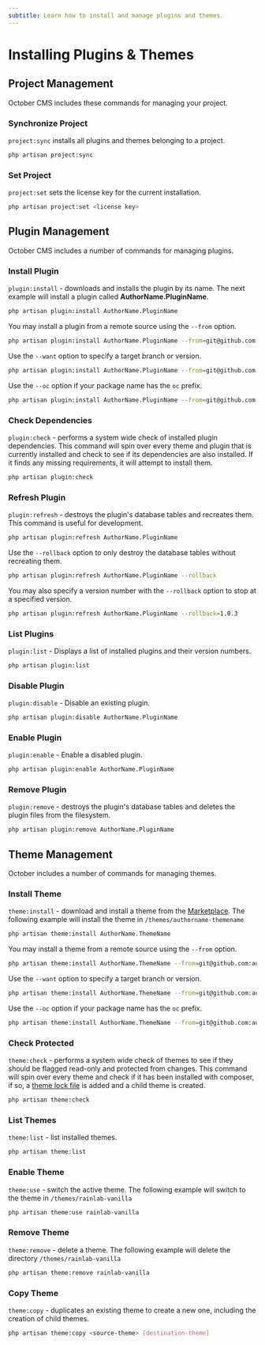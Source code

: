 ```yaml
---
subtitle: Learn how to install and manage plugins and themes.
---
```

# Installing Plugins & Themes

## Project Management

October CMS includes these commands for managing your project.

### Synchronize Project

`project:sync` installs all plugins and themes belonging to a project.

```bash
php artisan project:sync
```

<a id="oc-set-project"></a>
### Set Project

`project:set` sets the license key for the current installation.

```bash
php artisan project:set <license key>
```

## Plugin Management

October CMS includes a number of commands for managing plugins.

### Install Plugin

`plugin:install` - downloads and installs the plugin by its name. The next example will install a plugin called **AuthorName.PluginName**.

```bash
php artisan plugin:install AuthorName.PluginName
```

You may install a plugin from a remote source using the `--from` option.

```bash
php artisan plugin:install AuthorName.PluginName --from=git@github.com:authorname/pluginname-plugin.git
```

Use the `--want` option to specify a target branch or version.

```bash
php artisan plugin:install AuthorName.PluginName --from=git@github.com:authorname/pluginname-plugin.git --want=dev-develop
```

Use the `--oc` option if your package name has the `oc` prefix.

```bash
php artisan plugin:install AuthorName.PluginName --from=git@github.com:authorname/pluginname-plugin.git --oc
```

### Check Dependencies

`plugin:check` - performs a system wide check of installed plugin dependencies. This command will spin over every theme and plugin that is currently installed and check to see if its dependencies are also installed. If it finds any missing requirements, it will attempt to install them.

```bash
php artisan plugin:check
```

### Refresh Plugin

`plugin:refresh` - destroys the plugin's database tables and recreates them. This command is useful for development.

```bash
php artisan plugin:refresh AuthorName.PluginName
```

Use the `--rollback` option to only destroy the database tables without recreating them.

```bash
php artisan plugin:refresh AuthorName.PluginName --rollback
```

You may also specify a version number with the `--rollback` option to stop at a specified version.

```bash
php artisan plugin:refresh AuthorName.PluginName --rollback=1.0.3
```

### List Plugins

`plugin:list` - Displays a list of installed plugins and their version numbers.

```bash
php artisan plugin:list
```

### Disable Plugin

`plugin:disable` - Disable an existing plugin.

```bash
php artisan plugin:disable AuthorName.PluginName
```

### Enable Plugin

`plugin:enable` - Enable a disabled plugin.

```bash
php artisan plugin:enable AuthorName.PluginName
```

### Remove Plugin

`plugin:remove` - destroys the plugin's database tables and deletes the plugin files from the filesystem.

```bash
php artisan plugin:remove AuthorName.PluginName
```

## Theme Management

October includes a number of commands for managing themes.

### Install Theme

`theme:install` - download and install a theme from the [Marketplace](https://octobercms.com/themes/). The following example will install the theme in `/themes/authorname-themename`

```bash
php artisan theme:install AuthorName.ThemeName
```

You may install a theme from a remote source using the `--from` option.

```bash
php artisan theme:install AuthorName.ThemeName --from=git@github.com:authorname/themename-theme.git
```

Use the `--want` option to specify a target branch or version.

```bash
php artisan theme:install AuthorName.ThemeName --from=git@github.com:authorname/themename-theme.git --want=dev-develop
```

Use the `--oc` option if your package name has the `oc` prefix.

```bash
php artisan theme:install AuthorName.ThemeName --from=git@github.com:authorname/oc-themename-theme.git --oc
```

### Check Protected

`theme:check` - performs a system wide check of themes to see if they should be flagged read-only and protected from changes. This command will spin over every theme and check if it has been installed with composer, if so, a [theme lock file](../cms/themes/child-themes.md) is added and a child theme is created.

```bash
php artisan theme:check
```

### List Themes

`theme:list` - list installed themes.

```bash
php artisan theme:list
```

### Enable Theme

`theme:use` - switch the active theme. The following example will switch to the theme in `/themes/rainlab-vanilla`

```bash
php artisan theme:use rainlab-vanilla
```

### Remove Theme

`theme:remove` - delete a theme. The following example will delete the directory `/themes/rainlab-vanilla`

```bash
php artisan theme:remove rainlab-vanilla
```

### Copy Theme

`theme:copy` - duplicates an existing theme to create a new one, including the creation of child themes.

```bash
php artisan theme:copy <source-theme> [destination-theme]
```
